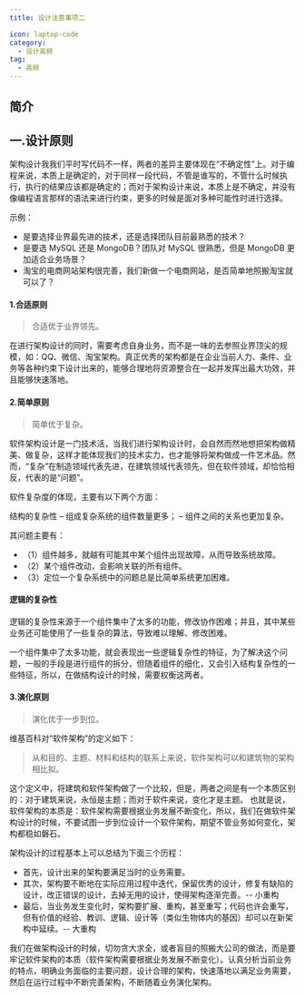 ```yaml
---
title: 设计注意事项二

icon: laptop-code
category:
  - 设计高频
tag:
  - 高频
---
```


## 简介

## 一.设计原则

架构设计我我们平时写代码不一样，两者的差异主要体现在“不确定性”上。对于编程来说，本质上是确定的，对于同样一段代码，不管是谁写的，不管什么时候执行，执行的结果应该都是确定的；而对于架构设计来说，本质上是不确定，并没有像编程语言那样的语法来进行约束，更多的时候是面对多种可能性时进行选择。

示例：

* 是要选择业界最先进的技术，还是选择团队目前最熟悉的技术？
* 是要选 MySQL 还是 MongoDB？团队对 MySQL 很熟悉，但是 MongoDB 更加适合业务场景？
* 淘宝的电商网站架构很完善，我们新做一个电商网站，是否简单地照搬淘宝就可以了？

#### 1.合适原则

> 合适优于业界领先。

在进行架构设计的同时，需要考虑自身业务，而不是一味的去参照业界顶尖的规模，如：QQ、微信、淘宝架构。真正优秀的架构都是在企业当前人力、条件、业务等各种约束下设计出来的，能够合理地将资源整合在一起并发挥出最大功效，并且能够快速落地。

#### 2.简单原则

> 简单优于复杂。

软件架构设计是一门技术活，当我们进行架构设计时，会自然而然地想把架构做精美、做复杂，这样才能体现我们的技术实力，也才能够将架构做成一件艺术品。然而，“复杂”在制造领域代表先进，在建筑领域代表领先，但在软件领域，却恰恰相反，代表的是“问题”。

软件复杂度的体现，主要有以下两个方面：

结构的复杂性
– 组成复杂系统的组件数量更多；
– 组件之间的关系也更加复杂。

其问题主要有：

* （1）组件越多，就越有可能其中某个组件出现故障，从而导致系统故障。
* （2）某个组件改动，会影响关联的所有组件。
* （3）定位一个复杂系统中的问题总是比简单系统更加困难。

#### 逻辑的复杂性

逻辑的复杂性来源于一个组件集中了太多的功能，修改协作困难；并且，其中某些业务还可能使用了一些复杂的算法，导致难以理解、修改困难。

一个组件集中了太多功能，就会表现出一些逻辑复杂性的特征，为了解决这个问题，一般的手段是进行组件的拆分，但随着组件的细化，又会引入结构复杂性的一些特征，所以，在做结构设计的时候，需要权衡这两者。

#### 3.演化原则

> 演化优于一步到位。

维基百科对“软件架构”的定义如下：

> 从和目的、主题、材料和结构的联系上来说，软件架构可以和建筑物的架构相比拟。

这个定义中，将建筑和软件架构做了一个比较，但是，两者之间是有一个本质区别的：对于建筑来说，永恒是主题；而对于软件来说，变化才是主题。
也就是说，软件架构的本质是：软件架构需要根据业务发展不断变化，所以，我们在做软件架构设计的时候，不要试图一步到位设计一个软件架构，期望不管业务如何变化，架构都稳如磐石。

架构设计的过程基本上可以总结为下面三个历程：

* 首先，设计出来的架构要满足当时的业务需要。
* 其次，架构要不断地在实际应用过程中迭代，保留优秀的设计，修复有缺陷的设计，改正错误的设计，去掉无用的设计，使得架构逐渐完善。--
  小重构
* 最后，当业务发生变化时，架构要扩展、重构，甚至重写；代码也许会重写，但有价值的经验、教训、逻辑、设计等（类似生物体内的基因）却可以在新架构中延续。--
  大重构

我们在做架构设计的时候，切勿贪大求全，或者盲目的照搬大公司的做法，而是要牢记软件架构的本质（软件架构需要根据业务发展不断变化）。认真分析当前业务的特点，明确业务面临的主要问题，设计合理的架构，快速落地以满足业务需要，然后在运行过程中不断完善架构，不断随着业务演化架构。



